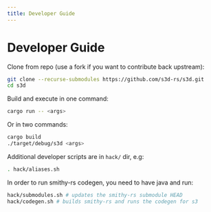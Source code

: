 ```yaml
---
title: Developer Guide
---
```


# Developer Guide

Clone from repo (use a fork if you want to contribute back upstream):

```bash
git clone --recurse-submodules https://github.com/s3d-rs/s3d.git
cd s3d
```

Build and execute in one command:

```bash
cargo run -- <args>
```

Or in two commands:

```bash
cargo build
./target/debug/s3d <args>
```

Additional developer scripts are in `hack/` dir, e.g:

```bash
. hack/aliases.sh
```

In order to run smithy-rs codegen, you need to have java and run:

```bash
hack/submodules.sh # updates the smithy-rs submodule HEAD
hack/codegen.sh # builds smithy-rs and runs the codegen for s3
```
